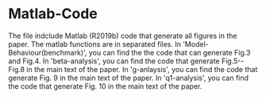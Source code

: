 # Matlab-Code

The file indclude Matlab (R2019b) code that generate all figures in the paper. The matlab functions are in separated files. 
In 'Model-Behaviour(benchmark)', you can find the the code that can generate Fig.3 and Fig.4. 
In 'beta-analysis', you can find the code that generate Fig.5--Fig.8 in the main text of the paper. 
In 'g-anlaysis', you can find the code that generate Fig. 9 in the main text of the paper.
In 'q1-analysis', you can find the code that generate Fig. 10 in the main text of the paper. 
